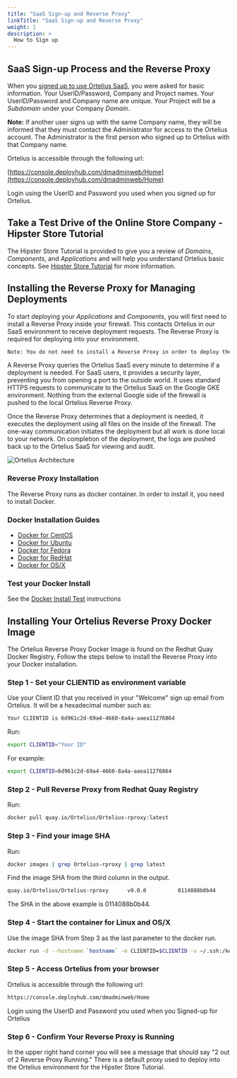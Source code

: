 ```yaml
---
title: "SaaS Sign-up and Reverse Proxy"
linkTitle: "SaaS Sign-up and Reverse Proxy"
weight: 1
description: >
  How to Sign up
---
```

## SaaS Sign-up Process and the Reverse Proxy

When you [signed up to use Ortelius SaaS](https://www.deployhub.com/register-for-team/), you were asked for basic information. Your UserID/Password, Company and Project names. Your UserID/Password and Company name are unique.  Your Project will be a _Subdomain_ under your Company _Domain_.

**Note:**  If another user signs up with the same Company name, they will be informed that they must contact the Administrator for access to the Ortelius account. The Administrator is the first person who signed up to Ortelius with that Company name.

 Ortelius is accessible through the following url:

[https://console.deployhub.com/dmadminweb/Home](https://console.deployhub.com/dmadminweb/Home)

Login using the UserID and Password you used when you signed up for Ortelius.

## Take a Test Drive of the Online Store Company -  Hipster Store Tutorial

The Hipster Store Tutorial is provided to give you a review of _Domains_, _Components_, and _Applications_ and will help you understand Ortelius basic concepts. See [Hipster Store Tutorial](/userguide/introduction/0-hipster-store-tutorial/) for more information.

## Installing the Reverse Proxy for Managing Deployments

To start deploying your _Applications_ and _Components_, you will first need to install a Reverse Proxy inside your firewall. This contacts Ortelius in our SaaS environment to receive deployment requests.  The Reverse Proxy is required for deploying into your environment.

~~~bash
Note: You do not need to install a Reverse Proxy in order to deploy the Hipster Store Application in the Hipster Store Tutorial. This deployment is done in the Ortelius Google Cloud environment.
~~~

A Reverse Proxy queries the Ortelius SaaS every minute to determine if a deployment is needed. For SaaS users, it provides a security layer, preventing you from opening a port to the outside world. It uses standard HTTPS requests to communicate to the Ortelius SaaS on the Google GKE environment. Nothing from the external Google side of the firewall is pushed to the local Ortelius Reverse Proxy.

Once the Reverse Proxy determines that a deployment is needed, it executes the deployment using all files on the inside of the firewall. The one-way communication initiates the deployment but all work is done local to your network. On completion of the deployment, the logs are pushed back up to the Ortelius SaaS for viewing and audit.

![Ortelius Architecture](/userguide/images/Ortelius-Architecture.png)

### Reverse Proxy Installation

The Reverse Proxy runs as docker container. In order to install it, you need to install Docker.

### Docker Installation Guides

- [Docker for CentOS](https://docs.docker.com/engine/install/centos/)
- [Docker for Ubuntu](https://docs.docker.com/engine/install/ubuntu/)
- [Docker for Fedora](https://docs.docker.com/engine/install/fedora/)
- [Docker for RedHat](https://access.redhat.com/documentation/en-us/red_hat_enterprise_linux_atomic_host/7/html-single/getting_started_with_containers/index)
- [Docker for OS/X](https://docs.docker.com/docker-for-mac/install/)

### Test your Docker Install

See the [Docker Install Test](https://docs.docker.com/get-started/#test-docker-version) instructions

## Installing Your Ortelius Reverse Proxy Docker Image

The Ortelius Reverse Proxy Docker Image is found on the Redhat Quay Docker Registry. Follow the steps below to install the Reverse Proxy into your Docker installation.

### Step 1 - Set your CLIENTID as environment variable

Use your Client ID that you received in your "Welcome" sign up email from Ortelius. It will be a hexadecimal number such as:

~~~bash
Your CLIENTID is 6d961c2d-69a4-4660-8a4a-aaea11276864
~~~

Run:

~~~bash
export CLIENTID="Your ID"
~~~

For example:

~~~bash
export CLIENTID=6d961c2d-69a4-4660-8a4a-aaea11276864
~~~

### Step 2 - Pull Reverse Proxy from Redhat Quay Registry

Run:

~~~bash
docker pull quay.io/Ortelius/Ortelius-rproxy:latest
~~~

### Step 3 - Find your image SHA

Run:

~~~bash
docker images | grep Ortelius-rproxy | grep latest
~~~

Find the image SHA from the third column in the output.

~~~bash
quay.io/Ortelius/Ortelius-rproxy      v9.0.0          0114088b0b44        6 days ago          3.32GB
~~~

The SHA in the above example is 0114088b0b44.

### Step 4 - Start the container for Linux and OS/X

Use the image SHA from Step 3 as the last parameter to the docker run.

```bash
docker run -d --hostname `hostname` -e CLIENTID=$CLIENTID -v ~/.ssh:/keys:Z 0114088b0b44
```

### Step 5 - Access Ortelius from your browser

 Ortelius is accessible through the following url:

~~~bash
https://console.deployhub.com/dmadminweb/Home
~~~

Login using the UserID and Password you used when you Signed-up for Ortelius

### Step 6 - Confirm Your Reverse Proxy is Running

In the upper right hand corner you will see a message that should say "2 out of 2 Reverse Proxy Running."  There is a default proxy used to deploy into the Ortelius environment for the Hipster Store Tutorial.
